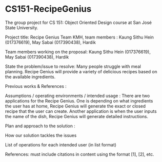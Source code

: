 # CS151-RecipeGenius
The group project for CS 151: Object Oriented Design course at San José State University.

Project title: Recipe Genius
Team KMH, team members : Kaung Sithu Hein (017376619), May Sabai (017390438), Hardik

Team members working on the proposal: Kaung Sithu Hein (017376619), May Sabai (017390438), Hardik

State the problem/issue to resolve: Many people struggle with meal planning. Recipe Genius will provide a variety of delicious recipes based on the available ingredients. 

Previous works & References : 

Assumptions / operating environments / intended usage : 
There are two applications for the Recipe Genius. 
One is depending on what ingredients the user has at home, Recipe Genius will generate the exact or closed recipe that the user can create. 
Another application is when the user inputs the name of the dish, Recipe Genius will generate detailed instructions. 

Plan and approach to the solution :  

How our solution tackles the issues 

List of operations for each intended user (in list format)


References: must include citations in content using the format [1], [2], etc. 
